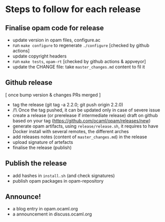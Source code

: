 # Steps to follow for each release

## Finalise opam code for release
* update version in opam files, configure.ac
* run `make configure` to regenerate `./configure` [checked by github actions]
* update copyright headers
* run `make tests`, `opam-rt` [checked by github actions & appveyor]
* update the CHANGE file: take `master_changes.md` content to fil it

## Github release

[ once bump version & changes PRs merged ]
* tag the release (git tag -a 2.2.0; git push origin 2.2.0)
* /!\ Once the tag pushed, it can be updated only in case of severe issue
* create a release (or prerelease if intermediate release) draft on github based on your tag (https://github.com/ocaml/opam/releases/new)
* generate opam artifacts, using `release/release.sh`, it requires to have Docker install with several remotes, the different arches
* add releases notes (content of `master_changes.md`) in the release
* upload signature of artefacts
* finalise the release (publish)

## Publish the release

* add hashes in `install.sh` (and check signatures)
* publish opam packages in opam-repository

## Announce!

* a blog entry in opam.ocaml.org
* a announcement in discuss.ocaml.org
